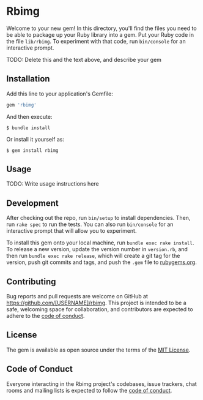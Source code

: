 # Rbimg

Welcome to your new gem! In this directory, you'll find the files you need to be able to package up your Ruby library into a gem. Put your Ruby code in the file `lib/rbimg`. To experiment with that code, run `bin/console` for an interactive prompt.

TODO: Delete this and the text above, and describe your gem

## Installation

Add this line to your application's Gemfile:

```ruby
gem 'rbimg'
```

And then execute:

    $ bundle install

Or install it yourself as:

    $ gem install rbimg

## Usage

TODO: Write usage instructions here

## Development

After checking out the repo, run `bin/setup` to install dependencies. Then, run `rake spec` to run the tests. You can also run `bin/console` for an interactive prompt that will allow you to experiment.

To install this gem onto your local machine, run `bundle exec rake install`. To release a new version, update the version number in `version.rb`, and then run `bundle exec rake release`, which will create a git tag for the version, push git commits and tags, and push the `.gem` file to [rubygems.org](https://rubygems.org).

## Contributing

Bug reports and pull requests are welcome on GitHub at https://github.com/[USERNAME]/rbimg. This project is intended to be a safe, welcoming space for collaboration, and contributors are expected to adhere to the [code of conduct](https://github.com/[USERNAME]/rbimg/blob/master/CODE_OF_CONDUCT.md).


## License

The gem is available as open source under the terms of the [MIT License](https://opensource.org/licenses/MIT).

## Code of Conduct

Everyone interacting in the Rbimg project's codebases, issue trackers, chat rooms and mailing lists is expected to follow the [code of conduct](https://github.com/[USERNAME]/rbimg/blob/master/CODE_OF_CONDUCT.md).
